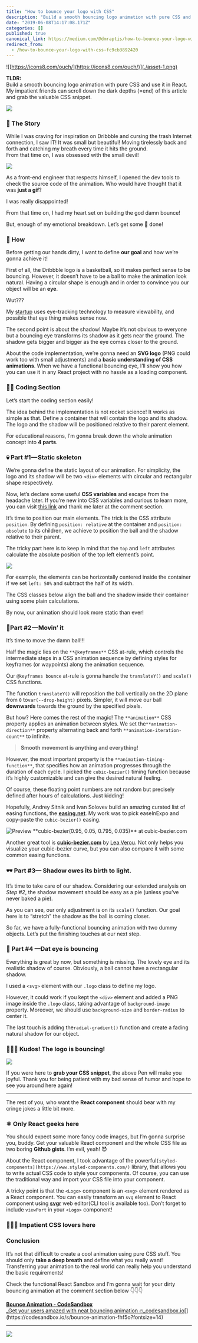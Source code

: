 ```yaml
---
title: "How to bounce your logo with CSS"
description: "Build a smooth bouncing logo animation with pure CSS and use it in React."
date: "2019-06-08T14:17:08.171Z"
categories: []
published: true
canonical_link: https://medium.com/@dmraptis/how-to-bounce-your-logo-with-css-fc9cb3892420
redirect_from:
  - /how-to-bounce-your-logo-with-css-fc9cb3892420
---
```


![[https://icons8.com/ouch/](https://icons8.com/ouch/)](./asset-1.png)

**TLDR:**  
Build a smooth bouncing logo animation with pure CSS and use it in React. My impatient friends can scroll down the dark depths (=end) of this article and grab the valuable CSS snippet.

![](./asset-2.gif)

### 👵 The Story

While I was craving for inspiration on Dribbble and cursing the trash Internet connection, I saw IT! It was small but beautiful! Μoving tirelessly back and forth and catching my breath every time it hits the ground.   
From that time on, I was obsessed with the small devil!

![](./asset-3.gif)

As a front-end engineer that respects himself, I opened the dev tools to check the source code of the animation. Who would have thought that it was **just a gif**?

I was really disappointed!

From that time on, I had my heart set on building the god damn bounce!

But, enough of my emotional breakdown. Let’s get some 💩 done!

### 🧠 How

Before getting our hands dirty, I want to define **our goal** and how we’re gonna achieve it!

First of all, the Dribbble logo is a basketball, so it makes perfect sense to be bouncing. However, it doesn’t have to be a ball to make the animation look natural. Having a circular shape is enough and in order to convince you our object will be an **eye**.

Wut???

My [startup](https://www.loceye.io) uses eye-tracking technology to measure viewability, and possible that eye thing makes sense now.

The second point is about the shadow! Maybe it’s not obvious to everyone but a bouncing eye transforms its shadow as it gets near the ground. The shadow gets bigger and bigger as the eye comes closer to the ground.

About the code implementation, we’re gonna need an **SVG logo** (PNG could work too with small adjustments) and a **basic understanding of CSS animations**. When we have a functional bouncing eye, I’ll show you how you can use it in any React project with no hassle as a loading component.

### 👨‍💻 Coding Section

Let’s start the coding section easily!

The idea behind the implementation is not rocket science! It works as simple as that. Define a container that will contain the logo and its shadow. The logo and the shadow will be positioned relative to their parent element.

For educational reasons, I’m gonna break down the whole animation concept into **4 parts**.

### 💀 Part #1 — Static skeleton

We’re gonna define the static layout of our animation. For simplicity, the logo and its shadow will be two `<div>` elements with circular and rectangular shape respectively.

Now, let’s declare some useful **CSS variables** and escape from the headache later. If you’re new into CSS variables and curious to learn more, you can visit [this link](https://blog.logrocket.com/how-to-create-better-themes-with-css-variables-5a3744105c74/) and thank me later at the comment section.

It’s time to position our main elements. The trick is the CSS attribute `position`. By defining `position: relative` at the container and `position: absolute` to its children, we achieve to position the ball and the shadow relative to their parent.

The tricky part here is to keep in mind that the `top` and `left` attributes calculate the absolute position of the top left element’s point.

![](./asset-4.png)

For example, the elements can be horizontally centered inside the container if we set `left: 50%` and subtract the half of its width.

The CSS classes below align the ball and the shadow inside their container using some plain calculations.

By now, our animation should look more static than ever!

### 🏃Part #2 — Movin’ it

It’s time to move the damn ball!!!

Half the magic lies on the `**@keyframes**` CSS at-rule, which controls the intermediate steps in a CSS animation sequence by defining styles for keyframes (or waypoints) along the animation sequence.

Our `@keyframes bounce` at-rule is gonna handle the `translateY()` and `scale()` CSS functions.

The function `translateY()` will reposition the ball vertically on the 2D plane from `0` to`var(--drop-height)` pixels. Simpler, it will move our ball **downwards** towards the ground by the specified pixels.

But how? Here comes the rest of the magic! The `**animation**` CSS property applies an animation between styles. We set the`**animation-direction**` property alternating back and forth `**animation-iteration-count**` to infinite.

> **Smooth movement is anything and everything!**

However, the most important property is the `**animation-timing-function**`, that specifies how an animation progresses through the duration of each cycle. I picked the `cubic-bezier()` timing function because it’s highly customizable and can give the desired natural feeling.

Of course, these floating point numbers are not random but precisely defined after hours of calculations. Just kidding!

Hopefully, Andrey Sitnik and Ivan Solovev build an amazing curated list of easing functions, the [**easing.net**](https://easings.net/). My work was to pick easeInExpo  and copy-paste the `cubic-bezier()` easing.

![Preview `**cubic-bezier(0.95, 0.05, 0.795, 0.035)** at cubic-bezier.com`](./asset-5.gif)

Another great tool is  [**cubic-bezier.com**](https://cubic-bezier.com/) by [Lea Verou](https://medium.com/u/f641207306c2). Not only helps you visualize your cubic-bezier curve, but you can also compare it with some common easing functions.

### 🕶 Part #3— **Shadow** owes its birth to light.

It’s time to take care of our shadow. Considering our extended analysis on _Step #2_, the shadow movement should be easy as a pie (unless you’ve never baked a pie).

As you can see, our only adjustment is on its `scale()` function. Our goal here is to “stretch” the shadow as the ball is coming closer.

So far, we have a fully-functional bouncing animation with two dummy objects. Let’s put the finishing touches at our next step.

### 🏀 Part #4 —Dat eye is bouncing

Everything is great by now, but something is missing. The lovely eye and its realistic shadow of course. Obviously, a ball cannot have a rectangular shadow.

I used a `<svg>` element with our `.logo` class to define my logo.

However, it could work if you kept the `<div>` element and added a PNG image inside the `.logo` class, taking advantage of `background-image` property. Moreover, we should use `background-size` and `border-radius` to center it.

The last touch is adding the`radial-gradient()` function and create a fading natural shadow for our object.

### 🎉🎉🎉 Kudos! The logo is bouncing!

![](./asset-6.gif)

If you were here to **grab your CSS snippet**, the above Pen will make you joyful. Thank you for being patient with my bad sense of humor and hope to see you around here again!

---

The rest of you, who want the **React component** should bear with my cringe jokes a little bit more.

### ⚛ Only React geeks here

You should expect some more fancy code images, but I’m gonna surprise you, buddy. Get your valuable React component and the whole CSS file as two boring **Github gists**. I’m evil, yeah! 😈

About the React component, I took advantage of the powerful`[styled-components](https://www.styled-components.com/)` library, that allows you to write actual CSS code to style your components. Of course, you can use the traditional way and import your CSS file into your component.

A tricky point is that the `<Logo>` component is an `<svg>` element rendered as a React component. You can easily transform an `svg` element to React component using [**svgr**](https://www.smooth-code.com/open-source/svgr/playground/) web editor(CLI tool is available too). Don’t forget to include `viewPort` in your `<Logo>` component!

### 🏃‍♀️🏃 Impatient CSS lovers here

### Conclusion

It’s not that difficult to create a cool animation using pure CSS stuff. You should only **take a deep breath** and define what you really want! Transferring your animation to the real world can really help you understand the basic requirements!

Check the functional React Sandbox and I’m gonna wait for your dirty bouncing animation at the comment section below 👇👇👇

[**Bounce Animation - CodeSandbox**  
_Get your users amazed with neat bouncing animation 🔥_codesandbox.io](https://codesandbox.io/s/bounce-animation-fhf5o?fontsize=14 "https://codesandbox.io/s/bounce-animation-fhf5o?fontsize=14")[](https://codesandbox.io/s/bounce-animation-fhf5o?fontsize=14)

---

[![](./asset-7.png)](https://mailchi.mp/7dc174462fb0/newsletter)

